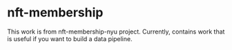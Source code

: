 # nft-membership

This work is from nft-membership-nyu project. Currently, contains work that is useful if you want to build a data pipeline.
